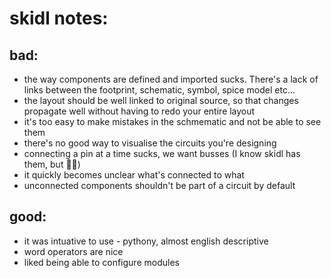 # skidl notes:

## bad:
- the way components are defined and imported sucks. There's a lack of links between the footprint, schematic, symbol, spice model etc...
- the layout should be well linked to original source, so that changes propagate well without having to redo your entire layout
- it's too easy to make mistakes in the schmematic and not be able to see them
- there's no good way to visualise the circuits you're designing
- connecting a pin at a time sucks, we want busses (I know skidl has them, but 🤷‍♂️)
- it quickly becomes unclear what's connected to what
- unconnected components shouldn't be part of a circuit by default
## good:
- it was intuative to use - pythony, almost english descriptive
- word operators are nice
- liked being able to configure modules

